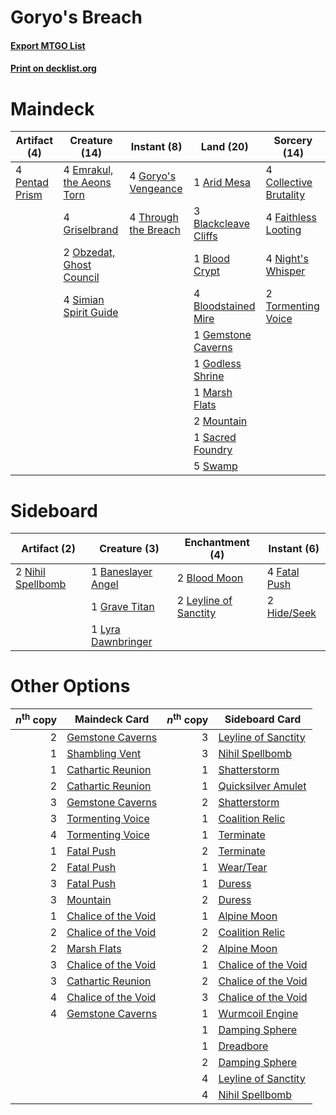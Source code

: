 # Goryo's Breach

#### [Export MTGO List](../collection/Goryo's%20Breach/Goryo's%20Breach.txt)
#### [Print on decklist.org](http://decklist.org/?deckmain=1%09Arid%20Mesa%0A3%09Blackcleave%20Cliffs%0A1%09Blood%20Crypt%0A4%09Bloodstained%20Mire%0A4%09Collective%20Brutality%0A4%09Emrakul,%20the%20Aeons%20Torn%0A4%09Faithless%20Looting%0A1%09Gemstone%20Caverns%0A1%09Godless%20Shrine%0A4%09Goryo's%20Vengeance%0A4%09Griselbrand%0A1%09Marsh%20Flats%0A2%09Mountain%0A4%09Night's%20Whisper%0A2%09Obzedat,%20Ghost%20Council%0A4%09Pentad%20Prism%0A1%09Sacred%20Foundry%0A4%09Simian%20Spirit%20Guide%0A5%09Swamp%0A4%09Through%20the%20Breach%0A2%09Tormenting%20Voice&deckside=1%09Baneslayer%20Angel%0A2%09Blood%20Moon%0A4%09Fatal%20Push%0A1%09Grave%20Titan%0A2%09Hide/Seek%0A2%09Leyline%20of%20Sanctity%0A1%09Lyra%20Dawnbringer%0A2%09Nihil%20Spellbomb)
# Maindeck

|                                      Artifact (4)                                      |                                           Creature (14)                                            |                                         Instant (8)                                          |                                           Land (20)                                           |                                          Sorcery (14)                                           |
|----------------------------------------------------------------------------------------|----------------------------------------------------------------------------------------------------|----------------------------------------------------------------------------------------------|-----------------------------------------------------------------------------------------------|-------------------------------------------------------------------------------------------------|
|4 [Pentad Prism](http://gatherer.wizards.com/Pages/Card/Details.aspx?multiverseid=72860)|4 [Emrakul, the Aeons Torn](http://gatherer.wizards.com/Pages/Card/Details.aspx?multiverseid=397905)|4 [Goryo's Vengeance](http://gatherer.wizards.com/Pages/Card/Details.aspx?multiverseid=74475) |1 [Arid Mesa](http://gatherer.wizards.com/Pages/Card/Details.aspx?multiverseid=405092)         |4 [Collective Brutality](http://gatherer.wizards.com/Pages/Card/Details.aspx?multiverseid=414380)|
|                                                                                        |4 [Griselbrand](http://gatherer.wizards.com/Pages/Card/Details.aspx?multiverseid=239995)            |4 [Through the Breach](http://gatherer.wizards.com/Pages/Card/Details.aspx?multiverseid=80250)|3 [Blackcleave Cliffs](http://gatherer.wizards.com/Pages/Card/Details.aspx?multiverseid=209401)|4 [Faithless Looting](http://gatherer.wizards.com/Pages/Card/Details.aspx?multiverseid=389512)   |
|                                                                                        |2 [Obzedat, Ghost Council](http://gatherer.wizards.com/Pages/Card/Details.aspx?multiverseid=366246) |                                                                                              |1 [Blood Crypt](http://gatherer.wizards.com/Pages/Card/Details.aspx?multiverseid=97102)        |4 [Night's Whisper](http://gatherer.wizards.com/Pages/Card/Details.aspx?multiverseid=51178)      |
|                                                                                        |4 [Simian Spirit Guide](http://gatherer.wizards.com/Pages/Card/Details.aspx?multiverseid=442137)    |                                                                                              |4 [Bloodstained Mire](http://gatherer.wizards.com/Pages/Card/Details.aspx?multiverseid=405094) |2 [Tormenting Voice](http://gatherer.wizards.com/Pages/Card/Details.aspx?multiverseid=426853)    |
|                                                                                        |                                                                                                    |                                                                                              |1 [Gemstone Caverns](http://gatherer.wizards.com/Pages/Card/Details.aspx?multiverseid=122094)  |                                                                                                 |
|                                                                                        |                                                                                                    |                                                                                              |1 [Godless Shrine](http://gatherer.wizards.com/Pages/Card/Details.aspx?multiverseid=405099)    |                                                                                                 |
|                                                                                        |                                                                                                    |                                                                                              |1 [Marsh Flats](http://gatherer.wizards.com/Pages/Card/Details.aspx?multiverseid=405101)       |                                                                                                 |
|                                                                                        |                                                                                                    |                                                                                              |2 [Mountain](http://gatherer.wizards.com/Pages/Card/Details.aspx?multiverseid=439859)          |                                                                                                 |
|                                                                                        |                                                                                                    |                                                                                              |1 [Sacred Foundry](http://gatherer.wizards.com/Pages/Card/Details.aspx?multiverseid=405106)    |                                                                                                 |
|                                                                                        |                                                                                                    |                                                                                              |5 [Swamp](http://gatherer.wizards.com/Pages/Card/Details.aspx?multiverseid=439858)             |                                                                                                 |


# Sideboard

|                                        Artifact (2)                                        |                                        Creature (3)                                         |                                        Enchantment (4)                                         |                                      Instant (6)                                      |
|--------------------------------------------------------------------------------------------|---------------------------------------------------------------------------------------------|------------------------------------------------------------------------------------------------|---------------------------------------------------------------------------------------|
|2 [Nihil Spellbomb](http://gatherer.wizards.com/Pages/Card/Details.aspx?multiverseid=442215)|1 [Baneslayer Angel](http://gatherer.wizards.com/Pages/Card/Details.aspx?multiverseid=191065)|2 [Blood Moon](http://gatherer.wizards.com/Pages/Card/Details.aspx?multiverseid=45386)          |4 [Fatal Push](http://gatherer.wizards.com/Pages/Card/Details.aspx?multiverseid=423724)|
|                                                                                            |1 [Grave Titan](http://gatherer.wizards.com/Pages/Card/Details.aspx?multiverseid=389540)     |2 [Leyline of Sanctity](http://gatherer.wizards.com/Pages/Card/Details.aspx?multiverseid=204993)|2 [Hide/Seek](http://gatherer.wizards.com/Pages/Card/Details.aspx?multiverseid=107315) |
|                                                                                            |1 [Lyra Dawnbringer](http://gatherer.wizards.com/Pages/Card/Details.aspx?multiverseid=442914)|                                                                                                |                                                                                       |


# Other Options

|*n*<sup>th</sup> copy|                                        Maindeck Card                                         |*n*<sup>th</sup> copy|                                        Sideboard Card                                        |
|--------------------:|----------------------------------------------------------------------------------------------|--------------------:|----------------------------------------------------------------------------------------------|
|                    2|[Gemstone Caverns](http://gatherer.wizards.com/Pages/Card/Details.aspx?multiverseid=122094)   |                    3|[Leyline of Sanctity](http://gatherer.wizards.com/Pages/Card/Details.aspx?multiverseid=204993)|
|                    1|[Shambling Vent](http://gatherer.wizards.com/Pages/Card/Details.aspx?multiverseid=402031)     |                    3|[Nihil Spellbomb](http://gatherer.wizards.com/Pages/Card/Details.aspx?multiverseid=442215)    |
|                    1|[Cathartic Reunion](http://gatherer.wizards.com/Pages/Card/Details.aspx?multiverseid=417682)  |                    1|[Shatterstorm](http://gatherer.wizards.com/Pages/Card/Details.aspx?multiverseid=130370)       |
|                    2|[Cathartic Reunion](http://gatherer.wizards.com/Pages/Card/Details.aspx?multiverseid=417682)  |                    1|[Quicksilver Amulet](http://gatherer.wizards.com/Pages/Card/Details.aspx?multiverseid=439386) |
|                    3|[Gemstone Caverns](http://gatherer.wizards.com/Pages/Card/Details.aspx?multiverseid=122094)   |                    2|[Shatterstorm](http://gatherer.wizards.com/Pages/Card/Details.aspx?multiverseid=130370)       |
|                    3|[Tormenting Voice](http://gatherer.wizards.com/Pages/Card/Details.aspx?multiverseid=426853)   |                    1|[Coalition Relic](http://gatherer.wizards.com/Pages/Card/Details.aspx?multiverseid=442212)    |
|                    4|[Tormenting Voice](http://gatherer.wizards.com/Pages/Card/Details.aspx?multiverseid=426853)   |                    1|[Terminate](http://gatherer.wizards.com/Pages/Card/Details.aspx?multiverseid=176449)          |
|                    1|[Fatal Push](http://gatherer.wizards.com/Pages/Card/Details.aspx?multiverseid=423724)         |                    2|[Terminate](http://gatherer.wizards.com/Pages/Card/Details.aspx?multiverseid=176449)          |
|                    2|[Fatal Push](http://gatherer.wizards.com/Pages/Card/Details.aspx?multiverseid=423724)         |                    1|[Wear/Tear](http://gatherer.wizards.com/Pages/Card/Details.aspx?multiverseid=368950)          |
|                    3|[Fatal Push](http://gatherer.wizards.com/Pages/Card/Details.aspx?multiverseid=423724)         |                    1|[Duress](http://gatherer.wizards.com/Pages/Card/Details.aspx?multiverseid=14557)              |
|                    3|[Mountain](http://gatherer.wizards.com/Pages/Card/Details.aspx?multiverseid=439859)           |                    2|[Duress](http://gatherer.wizards.com/Pages/Card/Details.aspx?multiverseid=14557)              |
|                    1|[Chalice of the Void](http://gatherer.wizards.com/Pages/Card/Details.aspx?multiverseid=442211)|                    1|[Alpine Moon](http://gatherer.wizards.com/Pages/Card/Details.aspx?multiverseid=447264)        |
|                    2|[Chalice of the Void](http://gatherer.wizards.com/Pages/Card/Details.aspx?multiverseid=442211)|                    2|[Coalition Relic](http://gatherer.wizards.com/Pages/Card/Details.aspx?multiverseid=442212)    |
|                    2|[Marsh Flats](http://gatherer.wizards.com/Pages/Card/Details.aspx?multiverseid=405101)        |                    2|[Alpine Moon](http://gatherer.wizards.com/Pages/Card/Details.aspx?multiverseid=447264)        |
|                    3|[Chalice of the Void](http://gatherer.wizards.com/Pages/Card/Details.aspx?multiverseid=442211)|                    1|[Chalice of the Void](http://gatherer.wizards.com/Pages/Card/Details.aspx?multiverseid=442211)|
|                    3|[Cathartic Reunion](http://gatherer.wizards.com/Pages/Card/Details.aspx?multiverseid=417682)  |                    2|[Chalice of the Void](http://gatherer.wizards.com/Pages/Card/Details.aspx?multiverseid=442211)|
|                    4|[Chalice of the Void](http://gatherer.wizards.com/Pages/Card/Details.aspx?multiverseid=442211)|                    3|[Chalice of the Void](http://gatherer.wizards.com/Pages/Card/Details.aspx?multiverseid=442211)|
|                    4|[Gemstone Caverns](http://gatherer.wizards.com/Pages/Card/Details.aspx?multiverseid=122094)   |                    1|[Wurmcoil Engine](http://gatherer.wizards.com/Pages/Card/Details.aspx?multiverseid=389756)    |
|                     |                                                                                              |                    1|[Damping Sphere](http://gatherer.wizards.com/Pages/Card/Details.aspx?multiverseid=443101)     |
|                     |                                                                                              |                    1|[Dreadbore](http://gatherer.wizards.com/Pages/Card/Details.aspx?multiverseid=430622)          |
|                     |                                                                                              |                    2|[Damping Sphere](http://gatherer.wizards.com/Pages/Card/Details.aspx?multiverseid=443101)     |
|                     |                                                                                              |                    4|[Leyline of Sanctity](http://gatherer.wizards.com/Pages/Card/Details.aspx?multiverseid=204993)|
|                     |                                                                                              |                    4|[Nihil Spellbomb](http://gatherer.wizards.com/Pages/Card/Details.aspx?multiverseid=442215)    |


